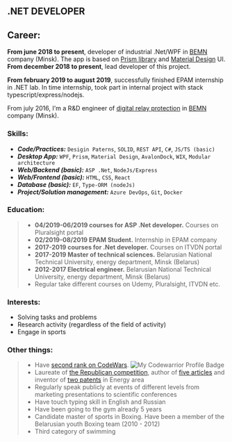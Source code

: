 ## .NET DEVELOPER

## Career:
**From june 2018 to present**, developer of industrial .Net/WPF in [BEMN](http://www.bemn.by) company (Minsk). The app is based on [Prism library](http://prismlibrary.github.io/) and [Material Design](http://materialdesigninxaml.net/) UI. **From december 2018 to present**, lead developer of this project. 

**From february 2019 to august 2019**, successfully finished EPAM internship in .NET lab. In time internship, took part in internal project with stack typescript/express/nodejs.

From july 2016, I'm a R&D engineer of [digital relay protection](https://en.wikipedia.org/wiki/Digital_protective_relay) in [BEMN](http://www.bemn.by) company (Minsk).

### Skills:
- ***Code/Practices:*** `Desigin Paterns`, `SOLID`, `REST API`, `C#`, `JS/TS (basic)`
- ***Desktop App:*** `WPF`, `Prism`, `Material Design`, `AvalonDock`, `WIX`, `Modular architecture`
- ***Web/Backend (basic):*** `ASP .Net`, `NodeJs/Express`
- ***Web/Frontend (basic):*** `HTML`, `CSS`, `React`
- ***Database (basic):*** `EF`, `Type-ORM (nodeJs)`
- ***Project/Solution management:*** `Azure DevOps`, `Git`, `Docker`

### Education:
> - **04/2019-06/2019 courses for ASP .Net developer.** Courses on Pluralsight portal
> - **02/2019-08/2019 EPAM Student.** Internship in EPAM company
> - **2017-2019 courses for .Net developer.** Courses on ITVDN portal
> - **2017-2019 Master of technical sciences.** Belarusian National Technical University, energy department, Minsk (Belarus)
> - **2012-2017 Electrical engineer.** Belarusian National Technical University, energy department, Minsk (Belarus)
> - Regular take different courses on Udemy, Pluralsight, ITVDN etc.

### Interests:

- Solving tasks and problems
- Research activity (regardless of the field of activity)
- Engage in sports

### Other things:
> - Have [second rank on CodeWars](https://www.codewars.com/users/VladKachenya). ![My Codewarrior Profile Badge](https://www.codewars.com/users/VladKachenya/badges/small)
> - Laureate of [the Republican competition](http://www.sws.bsu.by/%D0%A0%D0%B5%D0%B7%D1%83%D0%BB%D1%8C%D1%82%D0%B0%D1%82%D1%8B%20%D0%BF%D0%BE%20%D0%B2%D1%83%D0%B7%D0%B0%D0%BC-%D1%81%D0%B5%D0%BA%D1%86-%D0%BA%D0%B0%D1%82%D0%B5%D0%B3(%D0%B0%D0%B2%D1%82%D0%BE%D1%80%D1%8B_%D1%80%D1%83%D0%BA%D0%BE%D0%B2_%D1%80%D0%B0%D0%B1%D0%BE%D1%82%D0%B0)%D0%B4%D0%BB%D1%8F%20%D1%81%D0%B0%D0%B9%D1%82%D0%B0.pdf), author of [five articles](https://www.scopus.com/authid/detail.uri?authorId=57199259310) and inventor of [two patents](https://www.eapo.org/ru/search.html?search_string=%D0%9A%D0%B0%D1%87%D0%B5%D0%BD%D1%8F) in Energy area
> - Regularly speak publicly at events of different levels from marketing presentations to scientific conferences
> - Have touch typing skill in English and Russian
> - Have been going to the gym already 5 years
> - Candidate master of sports in Boxing. Have been a member of the Belarusian youth Boxing team (2010 - 2012)
> - Third category of swimming
